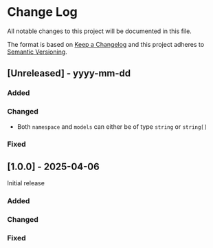 
# Change Log
All notable changes to this project will be documented in this file.
 
The format is based on [Keep a Changelog](http://keepachangelog.com/)
and this project adheres to [Semantic Versioning](http://semver.org/).

## [Unreleased] - yyyy-mm-dd
 
### Added
 
### Changed

-  Both `namespace` and `models` can either be of type `string` or `string[]`
 
### Fixed
 

## [1.0.0] - 2025-04-06
 
Initial release
 
### Added
 
### Changed
 
### Fixed
 